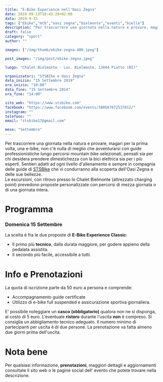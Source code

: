 ```yaml
---
title: "E-Bike Experience nell'Oasi Zegna"
date: 2019-09-13T18:43:29+02:00
data: 2019-9-15
tags: ["Ebike","mtb","oasi zegna","bielmonte","eventi","biella"]
description: "Per trascorrere una giornata nella natura e provare, magari per la prima volta, una e-bike, non c'è nulla di meglio che avventurarsi con guide professionistiche lungo percorsi mountain bike selezionati, pensati sia per chi desidera prendere dimestichezza con la bici elettrica sia per i più esperti."
draft: false
category: "sport"
author: ""

images: ["/img/thumb/ebike-zegna-400.jpeg"]

post_images: "/img/post/ebike-zegna.jpeg"

luogo: "Chalet Bielmonte - Loc. Bielmonte, 13844 Piatto (BI)"

organizzatori: "STSBIke e Oasi Zegna"
data_inizio: "15 Settembre 2019"
ora_inizio: "10:00"
data_fine: "15 Settembre 2014"
ora_fine: "14:00"

sito_web: "https://www.stsbike.com"
facebook: "https://www.facebook.com/events/380567872537812/"
instagram: ""
telefono: ""
email: "stsbike17@gmail.com"

mese: "Settembre"
---
```

Per trascorrere una giornata nella natura e provare, magari per la prima volta, una e-bike, non c'è nulla di meglio che avventurarsi con guide professionistiche lungo percorsi mountain bike selezionati, pensati sia per chi desidera prendere dimestichezza con la bici elettrica sia per i più esperti. Sentieri adatti ad ogni livello d'allenamento e sempre in compagnia delle guide di [STSBIke](https://www.facebook.com/STSBike/) che vi condurranno alla scoperta dell'Oasi Zegna e delle sue bellezze.    
Le escursioni, con ritrovo presso lo Chalet Bielmonte (attrezzato charging point) prevedono proposte personalizzate con percorsi di mezza giornata o di una giornata intera. 

# Programma

### Domenica 15 Settembre

La scelta è fra le due proposte di **E-Bike Experience Classic**:
- Il primo più **tecnico**, dalla durata maggiore, per godere appieno della pedalata assistita.
- Il secondo più facile, accessibile a tutti.

# Info e Prenotazioni 

La quota di iscrizione parte da 50 euro a persona e comprende:

- Accompagnamento guide certificate
- Utilizzo di e-bike full suspended e assicurazione sportiva giornaliera. 

E' possibile noleggiare un **casco (obbligatorio)** qualora non ne si disponga, al costo di 5 euro. 
L'eventuale **ristoro** durante l'uscita **non** è compreso. Si consiglia un abbigliamento tecnico adeguato. Il numero minimo di partecipanti per uscita è di due persone. La prenotazione va fatta almeno due giorni prima dell'uscita.


# Nota bene

Per qualsiasi informazione, **prenotazioni**, maggiori dettagli e aggiornamenti consultate il sito web o le pagine social dell’ evento che potete trovare nella descrizione.